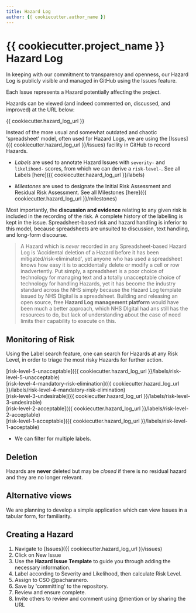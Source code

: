 ```yaml
---
title: Hazard Log
author: {{ cookiecutter.author_name }}
---
```


# {{ cookiecutter.project_name }} Hazard Log

In keeping with our commitment to transparency and openness, our Hazard Log is publicly visible and managed in GitHub using the Issues feature.

Each Issue represents a Hazard potentially affecting the project.

Hazards can be viewed (and indeed commented on, discussed, and improved) at the URL below:

{{ cookiecutter.hazard_log_url }}

Instead of the more usual and somewhat outdated and chaotic 'spreadsheet' model, often used for Hazard Logs, we are using the [Issues]({{ cookiecutter.hazard_log_url }}/issues) facility in GitHub to record Hazards.

* *Labels* are used to annotate Hazard Issues with `severity-` and `likelihood-` scores, from which we can derive a `risk-level-`. See all Labels [here]({{ cookiecutter.hazard_log_url }}/labels)

* *Milestones* are used to designate the Initial Risk Assessment and Residual Risk Assessment. See all Milestones [here]({{ cookiecutter.hazard_log_url }}/milestones)

Most importantly, the **discussion and evidence** relating to any given risk is included in the recording of the risk. A complete history of the labelling is kept in the issue. Spreadsheet-based risk and hazard handling is inferior to this model, because spreadsheets are unsuited to discussion, text handling, and long-form discourse.

> A Hazard which is *never* recorded in any Spreadsheet-based Hazard Log is 'Accidental deletion of a Hazard before it has been mitigated/risk-eliminated', yet anyone who has used a spreadsheet knows how easy it is to accidentally delete or modify a cell or row inadvertently.
> Put simply, a spreadsheet is a poor choice of technology for managing text and a totally unacceptable choice of technology for handling Hazards, yet it has become the industry standard across the NHS simply because the Hazard Log template issued by NHS Digital is a spreadsheet. Building and releasing an open source, free **Hazard Log management platform** would have been much a better approach, which NHS DIgital had ans still has the resources to do, but lack of understanding about the case of need limits their capability to execute on this.

## Monitoring of Risk
Using the Label search feature, one can search for Hazards at any Risk Level, in order to triage the most risky Hazards for further action.

[risk-level-5-unacceptable]({{ cookiecutter.hazard_log_url }}/labels/risk-level-5-unacceptable)  
[risk-level-4-mandatory-risk-elimination]({{ cookiecutter.hazard_log_url }}/labels/risk-level-4-mandatory-risk-elimination)  
[risk-level-3-undesirable]({{ cookiecutter.hazard_log_url }}/labels/risk-level-3-undesirable)  
[risk-level-2-acceptable]({{ cookiecutter.hazard_log_url }}/labels/risk-level-2-acceptable)  
[risk-level-1-acceptable]({{ cookiecutter.hazard_log_url }}/labels/risk-level-1-acceptable)  

* We can filter for multiple labels.

## Deletion
Hazards are **never** deleted but may be *closed* if there is no residual hazard and they are no longer relevant.

## Alternative views
We are planning to develop a simple application which can view Issues in a tabular form, for familiarity.

## Creating a Hazard
1. Navigate to [Issues]({{ cookiecutter.hazard_log_url }}/issues)
2. Click on New Issue
3. Use the **Hazard Issue Template** to guide you through adding the necessary information.
4. Label according to Severity and Likelihood, then calculate Risk Level.
5. Assign to CSO @pacharanero.
6. Save by 'committing' to the repository.
7. Review and ensure complete.
8. Invite others to review and comment using @mention or by sharing the URL
